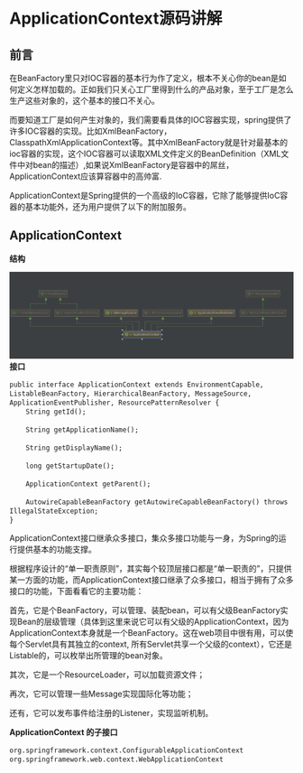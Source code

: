 # ApplicationContext源码讲解

## 前言

在BeanFactory里只对IOC容器的基本行为作了定义，根本不关心你的bean是如何定义怎样加载的。正如我们只关心工厂里得到什么的产品对象，至于工厂是怎么生产这些对象的，这个基本的接口不关心。

而要知道工厂是如何产生对象的，我们需要看具体的IOC容器实现，spring提供了许多IOC容器的实现。比如XmlBeanFactory，ClasspathXmlApplicationContext等。其中XmlBeanFactory就是针对最基本的ioc容器的实现，这个IOC容器可以读取XML文件定义的BeanDefinition（XML文件中对bean的描述）,如果说XmlBeanFactory是容器中的屌丝，ApplicationContext应该算容器中的高帅富.

ApplicationContext是Spring提供的一个高级的IoC容器，它除了能够提供IoC容器的基本功能外，还为用户提供了以下的附加服务。

## ApplicationContext

**结构**

![](/assets/import-applicationcontext-01.png)**接口**

```
public interface ApplicationContext extends EnvironmentCapable, ListableBeanFactory, HierarchicalBeanFactory, MessageSource, ApplicationEventPublisher, ResourcePatternResolver {
    String getId();

    String getApplicationName();

    String getDisplayName();

    long getStartupDate();

    ApplicationContext getParent();

    AutowireCapableBeanFactory getAutowireCapableBeanFactory() throws IllegalStateException;
}
```

ApplicationContext接口继承众多接口，集众多接口功能与一身，为Spring的运行提供基本的功能支撑。

根据程序设计的“单一职责原则”，其实每个较顶层接口都是“单一职责的”，只提供某一方面的功能，而ApplicationContext接口继承了众多接口，相当于拥有了众多接口的功能，下面看看它的主要功能：

首先，它是个BeanFactory，可以管理、装配bean，可以有父级BeanFactory实现Bean的层级管理（具体到这里来说它可以有父级的ApplicationContext，因为ApplicationContext本身就是一个BeanFactory。这在web项目中很有用，可以使每个Servlet具有其独立的context, 所有Servlet共享一个父级的context），它还是Listable的，可以枚举出所管理的bean对象。

其次，它是一个ResourceLoader，可以加载资源文件；

再次，它可以管理一些Message实现国际化等功能；

还有，它可以发布事件给注册的Listener，实现监听机制。

**ApplicationContext 的子接口**

```
org.springframework.context.ConfigurableApplicationContext
org.springframework.web.context.WebApplicationContext
```



